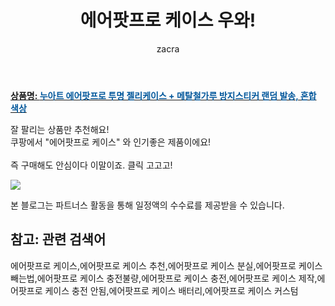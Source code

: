 ﻿---
layout: post
title:  "에어팟프로 케이스 우와!"
author: zacra
categories: [ 아이템 ]
tags: [에어팟프로 케이스,에어팟프로 케이스 추천,에어팟프로 케이스 분실,에어팟프로 케이스 빼는법,에어팟프로 케이스 충전불량,에어팟프로 케이스 충전,에어팟프로 케이스 제작,에어팟프로 케이스 충전 안됨,에어팟프로 케이스 배터리,에어팟프로 케이스 커스텀]
image: https://static.coupangcdn.com/image/retail/images/40036137801075-2cf62a9a-e8dd-457c-992c-3454f72d3b85.jpg 
description: "쿠팡에서 에어팟프로 케이스 관련 상품으로 가장 잘팔리는 제품 중 하나라는 사실!!."
rating: 4.5
---

<a href="https://link.coupang.com/re/AFFSDP?lptag=AF8407795&pageKey=1195960064&itemId=2179167099&vendorItemId=5586784343&traceid=V0-153-e4f66b4b2f9ff6a5"><b>상품명: <font color='#01579B'>누아트 에어팟프로 투명 젤리케이스 + 메탈철가루 방지스티커 랜덤 발송, 혼합 색상</font></b></a>

잘 팔리는 상품만 추천해요!<br/>
쿠팡에서 "에어팟프로 케이스" 와 인기좋은 제품이에요!<br/><br/>
즉 구매해도 안심이다 이말이죠. 클릭 고고고! <br/>



<a href="https://link.coupang.com/re/AFFSDP?lptag=AF8407795&pageKey=1195960064&itemId=2179167099&vendorItemId=5586784343&traceid=V0-153-e4f66b4b2f9ff6a5"><img src="https://thumbnail7.coupangcdn.com/thumbnails/remote/q89/image/retail/images/525266623279114-44d9de7e-f016-4cff-9e97-95b6b7156928.jpg"></a> 

본 블로그는 파트너스 활동을 통해 일정액의 수수료를 제공받을 수 있습니다.

## 참고: 관련 검색어    
에어팟프로 케이스,에어팟프로 케이스 추천,에어팟프로 케이스 분실,에어팟프로 케이스 빼는법,에어팟프로 케이스 충전불량,에어팟프로 케이스 충전,에어팟프로 케이스 제작,에어팟프로 케이스 충전 안됨,에어팟프로 케이스 배터리,에어팟프로 케이스 커스텀